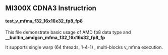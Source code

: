 ## MI300X CDNA3 Instructrion

#### test_v_mfma_f32_16x16x32_fp8_fp8

This file demonstrate basic usage of AMD fp8 data type and **__builtin_amdgcn_mfma_f32_16x16x32_fp8_fp**

It supports single warp (64 threads, 1-4-1) , multi-blocks v_mfma execution.